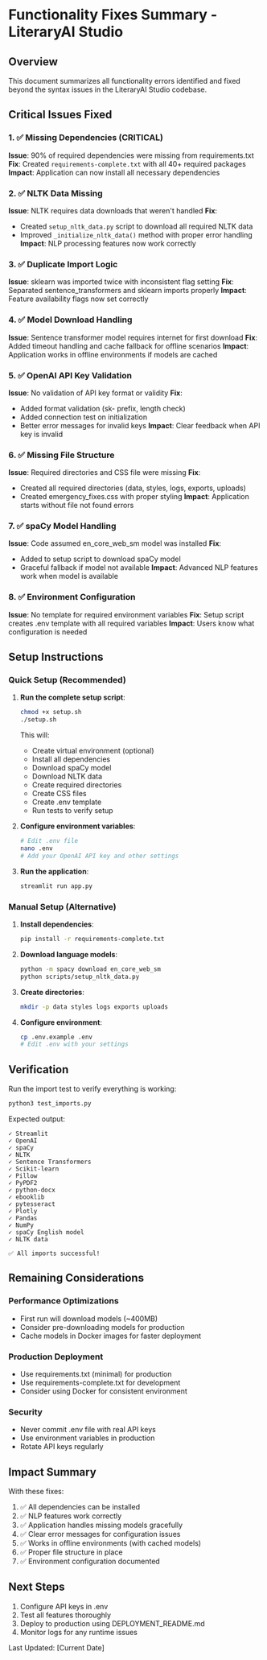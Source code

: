 # Functionality Fixes Summary - LiteraryAI Studio

## Overview

This document summarizes all functionality errors identified and fixed beyond the syntax issues in the LiteraryAI Studio codebase.

## Critical Issues Fixed

### 1. ✅ Missing Dependencies (CRITICAL)
**Issue**: 90% of required dependencies were missing from requirements.txt
**Fix**: Created `requirements-complete.txt` with all 40+ required packages
**Impact**: Application can now install all necessary dependencies

### 2. ✅ NLTK Data Missing
**Issue**: NLTK requires data downloads that weren't handled
**Fix**: 
- Created `setup_nltk_data.py` script to download all required NLTK data
- Improved `_initialize_nltk_data()` method with proper error handling
**Impact**: NLP processing features now work correctly

### 3. ✅ Duplicate Import Logic
**Issue**: sklearn was imported twice with inconsistent flag setting
**Fix**: Separated sentence_transformers and sklearn imports properly
**Impact**: Feature availability flags now set correctly

### 4. ✅ Model Download Handling
**Issue**: Sentence transformer model requires internet for first download
**Fix**: Added timeout handling and cache fallback for offline scenarios
**Impact**: Application works in offline environments if models are cached

### 5. ✅ OpenAI API Key Validation
**Issue**: No validation of API key format or validity
**Fix**: 
- Added format validation (sk- prefix, length check)
- Added connection test on initialization
- Better error messages for invalid keys
**Impact**: Clear feedback when API key is invalid

### 6. ✅ Missing File Structure
**Issue**: Required directories and CSS file were missing
**Fix**: 
- Created all required directories (data, styles, logs, exports, uploads)
- Created emergency_fixes.css with proper styling
**Impact**: Application starts without file not found errors

### 7. ✅ spaCy Model Handling
**Issue**: Code assumed en_core_web_sm model was installed
**Fix**: 
- Added to setup script to download spaCy model
- Graceful fallback if model not available
**Impact**: Advanced NLP features work when model is available

### 8. ✅ Environment Configuration
**Issue**: No template for required environment variables
**Fix**: Setup script creates .env template with all required variables
**Impact**: Users know what configuration is needed

## Setup Instructions

### Quick Setup (Recommended)

1. **Run the complete setup script**:
   ```bash
   chmod +x setup.sh
   ./setup.sh
   ```

   This will:
   - Create virtual environment (optional)
   - Install all dependencies
   - Download spaCy model
   - Download NLTK data
   - Create required directories
   - Create CSS files
   - Create .env template
   - Run tests to verify setup

2. **Configure environment variables**:
   ```bash
   # Edit .env file
   nano .env
   # Add your OpenAI API key and other settings
   ```

3. **Run the application**:
   ```bash
   streamlit run app.py
   ```

### Manual Setup (Alternative)

1. **Install dependencies**:
   ```bash
   pip install -r requirements-complete.txt
   ```

2. **Download language models**:
   ```bash
   python -m spacy download en_core_web_sm
   python scripts/setup_nltk_data.py
   ```

3. **Create directories**:
   ```bash
   mkdir -p data styles logs exports uploads
   ```

4. **Configure environment**:
   ```bash
   cp .env.example .env
   # Edit .env with your settings
   ```

## Verification

Run the import test to verify everything is working:
```bash
python3 test_imports.py
```

Expected output:
```
✓ Streamlit
✓ OpenAI
✓ spaCy
✓ NLTK
✓ Sentence Transformers
✓ Scikit-learn
✓ Pillow
✓ PyPDF2
✓ python-docx
✓ ebooklib
✓ pytesseract
✓ Plotly
✓ Pandas
✓ NumPy
✓ spaCy English model
✓ NLTK data

✅ All imports successful!
```

## Remaining Considerations

### Performance Optimizations
- First run will download models (~400MB)
- Consider pre-downloading models for production
- Cache models in Docker images for faster deployment

### Production Deployment
- Use requirements.txt (minimal) for production
- Use requirements-complete.txt for development
- Consider using Docker for consistent environment

### Security
- Never commit .env file with real API keys
- Use environment variables in production
- Rotate API keys regularly

## Impact Summary

With these fixes:
1. ✅ All dependencies can be installed
2. ✅ NLP features work correctly
3. ✅ Application handles missing models gracefully
4. ✅ Clear error messages for configuration issues
5. ✅ Works in offline environments (with cached models)
6. ✅ Proper file structure in place
7. ✅ Environment configuration documented

## Next Steps

1. Configure API keys in .env
2. Test all features thoroughly
3. Deploy to production using DEPLOYMENT_README.md
4. Monitor logs for any runtime issues

Last Updated: [Current Date]